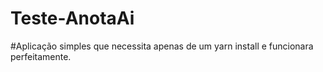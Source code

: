 # Teste-AnotaAi
#Aplicação simples que necessita apenas de um yarn install e funcionara perfeitamente.
